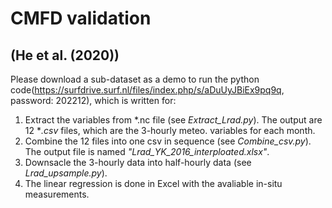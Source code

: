 # CMFD validation 
## (He et al. (2020))
Please download a sub-dataset as a demo to run the python code(https://surfdrive.surf.nl/files/index.php/s/aDuUyJBiEx9pq9q, password: 202212), which is written for: 
1. Extract the variables from *.nc file (see *Extract_Lrad.py*). The output are 12 **.csv* files, which are the 3-hourly meteo. variables for each month.
2. Combine the 12 files into one csv in sequence (see *Combine_csv.py*). The output file is named *"Lrad_YK_2016_interploated.xlsx"*.
3. Downsacle the 3-hourly data into half-hourly data (see *Lrad_upsample.py*).
4. The linear regression is done in Excel with the avaliable in-situ measurements.

